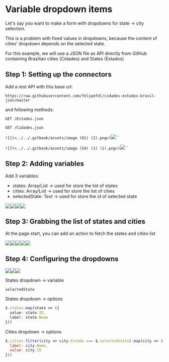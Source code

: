 # Variable dropdown items

Let's say you want to make a form with dropdowns for state -> city selection.

This is a problem with fixed values in dropdowns, because the content of cities' dropdown depends on the selected state.

For this example, we will use a JSON file as API directly from GitHub containing Brazilian cities (Cidades) and States (Estados)

## Step 1: Setting up the connectors

Add a rest API with this base url:

`https://raw.githubusercontent.com/felipefdl/cidades-estados-brasil-json/master`

and following methods:

`GET /Estados.json`

`GET /Cidades.json`

``![](<../../.gitbook/assets/image (61) (2).png>)``![](<../../.gitbook/assets/image (63) (2).png>)``

``![](<../../.gitbook/assets/image (54) (1) (1).png>)``![](<../../.gitbook/assets/image (60) (1).png>)``

## Step 2: Adding variables

Add 3 variables:

* states: Array/List -> used for store the list of states
* cities: Array/List -> used for store the list of cities
* selectedState: Text -> used for store the id of selected state

![](<../../.gitbook/assets/image (53) (2).png>)![](<../../.gitbook/assets/image (48).png>)![](<../../.gitbook/assets/image (57) (1) (1).png>)![](<../../.gitbook/assets/image (56) (1) (1).png>)

## Step 3: Grabbing the list of states and cities

At the page start, you can add an action to fetch the states and cities list

![](<../../.gitbook/assets/image (66) (2).png>)![](<../../.gitbook/assets/image (49) (1).png>)![](<../../.gitbook/assets/image (59) (1).png>)![](<../../.gitbook/assets/image (52) (2).png>)![](<../../.gitbook/assets/image (58) (1).png>)

## Step 4: Configuring the dropdowns

![](<../../.gitbook/assets/image (55) (1).png>)![](<../../.gitbook/assets/image (62) (2).png>)![](<../../.gitbook/assets/image (47) (1).png>)

States dropdown -> variable

`selectedState`

States dropdown -> options

```typescript
$.states.map(state => ({
  value: state.ID,
  label: state.Nome
}))
```

Cities dropdown -> options

```javascript
$.cities.filter(city => city.Estado === $.selectedState).map(city => ({
  label: city.Nome,
  value: city.ID
}))
```
